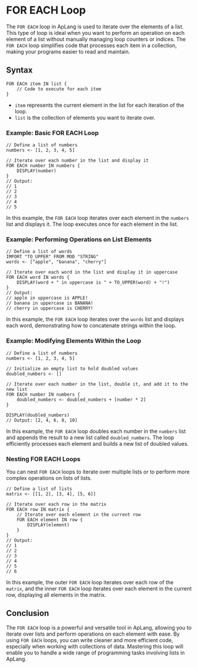 # FOR EACH Loop

The `FOR EACH` loop in ApLang is used to iterate over the elements of a list. This type of loop is ideal when you want to perform an operation on each element of a list without manually managing loop counters or indices. The `FOR EACH` loop simplifies code that processes each item in a collection, making your programs easier to read and maintain.

## Syntax

```ap
FOR EACH item IN list {
    // Code to execute for each item
}
```

- `item` represents the current element in the list for each iteration of the loop.
- `list` is the collection of elements you want to iterate over.

### Example: Basic FOR EACH Loop

```ap
// Define a list of numbers
numbers <- [1, 2, 3, 4, 5]

// Iterate over each number in the list and display it
FOR EACH number IN numbers {
    DISPLAY(number)
}
// Output:
// 1
// 2
// 3
// 4
// 5
```

In this example, the `FOR EACH` loop iterates over each element in the `numbers` list and displays it. The loop executes once for each element in the list.

### Example: Performing Operations on List Elements

```ap
// Define a list of words
IMPORT "TO_UPPER" FROM MOD "STRING"
words <- ["apple", "banana", "cherry"]

// Iterate over each word in the list and display it in uppercase
FOR EACH word IN words {
    DISPLAY(word + " in uppercase is " + TO_UPPER(word) + "!")
}
// Output:
// apple in uppercase is APPLE!
// banana in uppercase is BANANA!
// cherry in uppercase is CHERRY!
```

In this example, the `FOR EACH` loop iterates over the `words` list and displays each word, demonstrating how to concatenate strings within the loop.

### Example: Modifying Elements Within the Loop

```ap
// Define a list of numbers
numbers <- [1, 2, 3, 4, 5]

// Initialize an empty list to hold doubled values
doubled_numbers <- []

// Iterate over each number in the list, double it, and add it to the new list
FOR EACH number IN numbers {
    doubled_numbers <- doubled_numbers + [number * 2]
}

DISPLAY(doubled_numbers)
// Output: [2, 4, 6, 8, 10]
```

In this example, the `FOR EACH` loop doubles each number in the `numbers` list and appends the result to a new list called `doubled_numbers`. The loop efficiently processes each element and builds a new list of doubled values.

### Nesting FOR EACH Loops

You can nest `FOR EACH` loops to iterate over multiple lists or to perform more complex operations on lists of lists.

```ap
// Define a list of lists
matrix <- [[1, 2], [3, 4], [5, 6]]

// Iterate over each row in the matrix
FOR EACH row IN matrix {
    // Iterate over each element in the current row
    FOR EACH element IN row {
        DISPLAY(element)
    }
}
// Output:
// 1
// 2
// 3
// 4
// 5
// 6
```

In this example, the outer `FOR EACH` loop iterates over each row of the `matrix`, and the inner `FOR EACH` loop iterates over each element in the current row, displaying all elements in the matrix.

## Conclusion

The `FOR EACH` loop is a powerful and versatile tool in ApLang, allowing you to iterate over lists and perform operations on each element with ease. By using `FOR EACH` loops, you can write cleaner and more efficient code, especially when working with collections of data. Mastering this loop will enable you to handle a wide range of programming tasks involving lists in ApLang.
